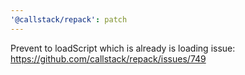 ```yaml
---
'@callstack/repack': patch
---
```


Prevent to loadScript which is already is loading
issue: https://github.com/callstack/repack/issues/749
